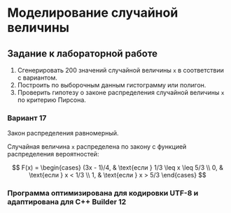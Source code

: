 # Моделирование случайной величины

## Задание к лабораторной работе

1.	Сгенерировать 200 значений случайной  величины `x` в соответствии с вариантом.
2.	Построить по выборочным данным гистограмму или полигон.
3.	Проверить гипотезу о законе распределения случайной величины `x` по критерию Пирсона.

### Вариант 17

Закон распределения равномерный.

Случайная величина `x` распределена по закону с функцией распределения вероятностей:

$$ F(x) = \begin{cases} 
(3x - 1)/4, & \text{если } 1/3 \leq x \leq 5/3 \\
0, & \text{если } x < 1/3 \\
1, & \text{если } x > 5/3
\end{cases} $$

### Программа оптимизирована для кодировки UTF-8 и адаптирована для C++ Builder 12
